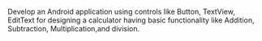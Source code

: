  Develop an Android application using controls like Button, TextView, EditText for designing a calculator having basic functionality like Addition, Subtraction, Multiplication,and division.
